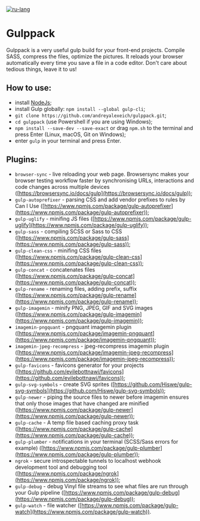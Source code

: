 [![ru-lang](https://img.shields.io/badge/lang-ru-red.svg)](README.ru.md)

# Gulppack

Gulppack is a very useful gulp build for your front-end projects. Compile SASS, compress the files, optimize the pictures. It reloads your browser automatically every time you save a file in a code editor. Don't care about tedious things, leave it to us!

## How to use:
* install [NodeJs](https://nodejs.org/en/);
* install Gulp globally: ```npm install --global gulp-cli```;
* ```git clone https://github.com/andreyalexeich/gulppack.git```;
* ```cd gulppack``` (use Powershell if you are using Windows);
* ```npm install --save-dev --save-exact``` or drag ```npm.sh``` to the terminal and press Enter (Linux, macOS, Git on Windows);
* enter ```gulp``` in your terminal and press Enter.

## Plugins:
* ```browser-sync``` - live reloading your web page. Browsersync makes your browser testing workflow faster by synchronising URLs, interactions and code changes across multiple devices ([https://browsersync.io/docs/gulp](https://browsersync.io/docs/gulp));
* ```gulp-autoprefixer``` - parsing CSS and add vendor prefixes to rules by Can I Use ([https://www.npmjs.com/package/gulp-autoprefixer](https://www.npmjs.com/package/gulp-autoprefixer));
* ```gulp-uglify``` - minifing JS files ([https://www.npmjs.com/package/gulp-uglify](https://www.npmjs.com/package/gulp-uglify));
* ```gulp-sass``` - compiling SCSS or Sass to CSS ([https://www.npmjs.com/package/gulp-sass](https://www.npmjs.com/package/gulp-sass));
* ```gulp-clean-css``` - minifing CSS files ([https://www.npmjs.com/package/gulp-clean-css](https://www.npmjs.com/package/gulp-clean-css));
* ```gulp-concat``` - concatenates files ([https://www.npmjs.com/package/gulp-concat](https://www.npmjs.com/package/gulp-concat));
* ```gulp-rename``` - renaming files, adding prefix, suffix ([https://www.npmjs.com/package/gulp-rename](https://www.npmjs.com/package/gulp-rename));
* ```gulp-imagemin``` - minify PNG, JPEG, GIF and SVG images ([https://www.npmjs.com/package/gulp-imagemin](https://www.npmjs.com/package/gulp-imagemin));
* ```imagemin-pngquant``` - pngquant imagemin plugin ([https://www.npmjs.com/package/imagemin-pngquant](https://www.npmjs.com/package/imagemin-pngquant));
* ```imagemin-jpeg-recompress``` - jpeg-recompress imagemin plugin ([https://www.npmjs.com/package/imagemin-jpeg-recompress](https://www.npmjs.com/package/imagemin-jpeg-recompress));
* ```gulp-favicons``` - favicons generator for your projects ([https://github.com/evilebottnawi/favicons](https://github.com/evilebottnawi/favicons));
* ```gulp-svg-symbols``` - create SVG sprites ([https://github.com/Hiswe/gulp-svg-symbols](https://github.com/Hiswe/gulp-svg-symbols));
* ```gulp-newer``` - piping the source files to newer before imagemin ensures that only those images that have changed are minified ([https://www.npmjs.com/package/gulp-newer](https://www.npmjs.com/package/gulp-newer));
* ```gulp-cache``` - A temp file based caching proxy task ([https://www.npmjs.com/package/gulp-cache](https://www.npmjs.com/package/gulp-cache));
* ```gulp-plumber``` - notifications in your terminal (SCSS/Sass errors for example) ([https://www.npmjs.com/package/gulp-plumber](https://www.npmjs.com/package/gulp-plumber));
* ```ngrok``` - secure introspectable tunnels to localhost webhook development tool and debugging tool ([https://www.npmjs.com/package/ngrok](https://www.npmjs.com/package/ngrok));
* ```gulp-debug``` - debug Vinyl file streams to see what files are run through your Gulp pipeline ([https://www.npmjs.com/package/gulp-debug](https://www.npmjs.com/package/gulp-debug));
* ```gulp-watch``` - file watcher ([https://www.npmjs.com/package/gulp-watch](https://www.npmjs.com/package/gulp-watch)).
